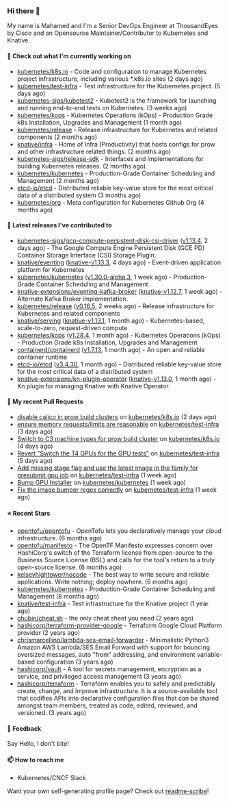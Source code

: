 ### Hi there 👋

My name is Mahamed and I'm a Senior DevOps Engineer at ThousandEyes by Cisco and an Opensource Maintainer/Contributor to Kubernetes and Knative.

#### 👷 Check out what I'm currently working on

- [kubernetes/k8s.io](https://github.com/kubernetes/k8s.io) - Code and configuration to manage Kubernetes project infrastructure, including various *.k8s.io sites (2 days ago)
- [kubernetes/test-infra](https://github.com/kubernetes/test-infra) - Test infrastructure for the Kubernetes project. (5 days ago)
- [kubernetes-sigs/kubetest2](https://github.com/kubernetes-sigs/kubetest2) - Kubetest2 is the framework for launching and running end-to-end tests on Kubernetes. (3 weeks ago)
- [kubernetes/kops](https://github.com/kubernetes/kops) - Kubernetes Operations (kOps) - Production Grade k8s Installation, Upgrades and Management (1 month ago)
- [kubernetes/release](https://github.com/kubernetes/release) - Release infrastructure for Kubernetes and related components (2 months ago)
- [knative/infra](https://github.com/knative/infra) - Home of Infra (Productivity) that hosts configs for prow and other infrastructure related things. (2 months ago)
- [kubernetes-sigs/release-sdk](https://github.com/kubernetes-sigs/release-sdk) - Interfaces and implementations for building Kubernetes releases. (2 months ago)
- [kubernetes/kubernetes](https://github.com/kubernetes/kubernetes) - Production-Grade Container Scheduling and Management (2 months ago)
- [etcd-io/etcd](https://github.com/etcd-io/etcd) - Distributed reliable key-value store for the most critical data of a distributed system (3 months ago)
- [kubernetes/org](https://github.com/kubernetes/org) - Meta configuration for Kubernetes Github Org (4 months ago)

#### 🔭 Latest releases I've contributed to

- [kubernetes-sigs/gcp-compute-persistent-disk-csi-driver](https://github.com/kubernetes-sigs/gcp-compute-persistent-disk-csi-driver) ([v1.13.4](https://github.com/kubernetes-sigs/gcp-compute-persistent-disk-csi-driver/releases/tag/v1.13.4), 2 days ago) - The Google Compute Engine Persistent Disk (GCE PD) Container Storage Interface (CSI) Storage Plugin.
- [knative/eventing](https://github.com/knative/eventing) ([knative-v1.13.3](https://github.com/knative/eventing/releases/tag/knative-v1.13.3), 4 days ago) - Event-driven application platform for Kubernetes
- [kubernetes/kubernetes](https://github.com/kubernetes/kubernetes) ([v1.30.0-alpha.3](https://github.com/kubernetes/kubernetes/releases/tag/v1.30.0-alpha.3), 1 week ago) - Production-Grade Container Scheduling and Management
- [knative-extensions/eventing-kafka-broker](https://github.com/knative-extensions/eventing-kafka-broker) ([knative-v1.12.7](https://github.com/knative-extensions/eventing-kafka-broker/releases/tag/knative-v1.12.7), 1 week ago) - Alternate Kafka Broker implementation.
- [kubernetes/release](https://github.com/kubernetes/release) ([v0.16.5](https://github.com/kubernetes/release/releases/tag/v0.16.5), 2 weeks ago) - Release infrastructure for Kubernetes and related components
- [knative/serving](https://github.com/knative/serving) ([knative-v1.13.1](https://github.com/knative/serving/releases/tag/knative-v1.13.1), 1 month ago) - Kubernetes-based, scale-to-zero, request-driven compute
- [kubernetes/kops](https://github.com/kubernetes/kops) ([v1.28.4](https://github.com/kubernetes/kops/releases/tag/v1.28.4), 1 month ago) - Kubernetes Operations (kOps) - Production Grade k8s Installation, Upgrades and Management
- [containerd/containerd](https://github.com/containerd/containerd) ([v1.7.13](https://github.com/containerd/containerd/releases/tag/v1.7.13), 1 month ago) - An open and reliable container runtime
- [etcd-io/etcd](https://github.com/etcd-io/etcd) ([v3.4.30](https://github.com/etcd-io/etcd/releases/tag/v3.4.30), 1 month ago) - Distributed reliable key-value store for the most critical data of a distributed system
- [knative-extensions/kn-plugin-operator](https://github.com/knative-extensions/kn-plugin-operator) ([knative-v1.13.0](https://github.com/knative-extensions/kn-plugin-operator/releases/tag/knative-v1.13.0), 1 month ago) - Kn plugin for managing Knative with Knative Operator.

#### 🔨 My recent Pull Requests

- [disable calico in prow build clusters](https://github.com/kubernetes/k8s.io/pull/6543) on [kubernetes/k8s.io](https://github.com/kubernetes/k8s.io) (2 days ago)
- [ensure memory requests/limits are reasonable](https://github.com/kubernetes/test-infra/pull/32175) on [kubernetes/test-infra](https://github.com/kubernetes/test-infra) (3 days ago)
- [Switch to C3 machine types for prow build cluster](https://github.com/kubernetes/k8s.io/pull/6525) on [kubernetes/k8s.io](https://github.com/kubernetes/k8s.io) (4 days ago)
- [Revert &#34;Switch the T4 GPUs for the GPU tests&#34;](https://github.com/kubernetes/test-infra/pull/32147) on [kubernetes/test-infra](https://github.com/kubernetes/test-infra) (5 days ago)
- [Add missing stage flag and use the latest image in the family for presubmit gpu job](https://github.com/kubernetes/test-infra/pull/32115) on [kubernetes/test-infra](https://github.com/kubernetes/test-infra) (1 week ago)
- [Bump GPU Installer](https://github.com/kubernetes/kubernetes/pull/123600) on [kubernetes/kubernetes](https://github.com/kubernetes/kubernetes) (1 week ago)
- [Fix the image bumper regex correctly](https://github.com/kubernetes/test-infra/pull/32072) on [kubernetes/test-infra](https://github.com/kubernetes/test-infra) (1 week ago)

#### ⭐ Recent Stars

- [opentofu/opentofu](https://github.com/opentofu/opentofu) - OpenTofu lets you declaratively manage your cloud infrastructure. (6 months ago)
- [opentofu/manifesto](https://github.com/opentofu/manifesto) - The OpenTF Manifesto expresses concern over HashiCorp&#39;s switch of the Terraform license from open-source to the Business Source License (BSL) and calls for the tool&#39;s return to a truly open-source license. (6 months ago)
- [kelseyhightower/nocode](https://github.com/kelseyhightower/nocode) - The best way to write secure and reliable applications. Write nothing; deploy nowhere. (6 months ago)
- [kubernetes/kubernetes](https://github.com/kubernetes/kubernetes) - Production-Grade Container Scheduling and Management (8 months ago)
- [knative/test-infra](https://github.com/knative/test-infra) - Test infrastructure for the Knative project (1 year ago)
- [chubin/cheat.sh](https://github.com/chubin/cheat.sh) - the only cheat sheet you need (2 years ago)
- [hashicorp/terraform-provider-google](https://github.com/hashicorp/terraform-provider-google) - Terraform Google Cloud Platform provider (2 years ago)
- [chrismarcellino/lambda-ses-email-forwarder](https://github.com/chrismarcellino/lambda-ses-email-forwarder) - Minimalistic Python3 Amazon AWS Lambda/SES Email Forward with support for bouncing oversized messages, auto &#34;from&#34; addressing, and environment variable-based configuration (3 years ago)
- [hashicorp/vault](https://github.com/hashicorp/vault) - A tool for secrets management, encryption as a service, and privileged access management (3 years ago)
- [hashicorp/terraform](https://github.com/hashicorp/terraform) - Terraform enables you to safely and predictably create, change, and improve infrastructure. It is a source-available tool that codifies APIs into declarative configuration files that can be shared amongst team members, treated as code, edited, reviewed, and versioned. (3 years ago)

#### 💬 Feedback

Say Hello, I don't bite!

#### 📫 How to reach me

- Kubernetes/CNCF Slack

Want your own self-generating profile page? Check out [readme-scribe](https://github.com/muesli/readme-scribe)!


